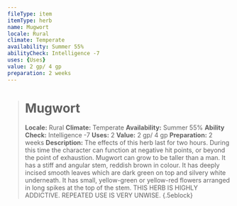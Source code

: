 ```yaml
---
fileType: item
itemType: herb
name: Mugwort
locale: Rural
climate: Temperate
availability: Summer 55%
abilityCheck: Intelligence -7
uses: {Uses}
value: 2 gp/ 4 gp
preparation: 2 weeks
---
```

>#  Mugwort
>
> **Locale:** Rural
> **Climate:** Temperate
> **Availability:** Summer 55%
> **Ability Check:** Intelligence -7
> **Uses:** 2
> **Value:** 2 gp/ 4 gp
> **Preparation:** 2 weeks
> **Description:** The effects of this herb last for two hours. During this time the character can function at negative hit points, or beyond the point of exhaustion. Mugwort can grow to be taller than a man. It has a stiff and angular stem, reddish brown in colour. It has deeply incised smooth leaves which are dark green on top and silvery white underneath. It has small, yellow-green or yellow-red flowers arranged in long spikes at the top of the stem. THIS HERB IS HIGHLY ADDICTIVE. REPEATED USE IS VERY UNWISE.
{.5eblock}

